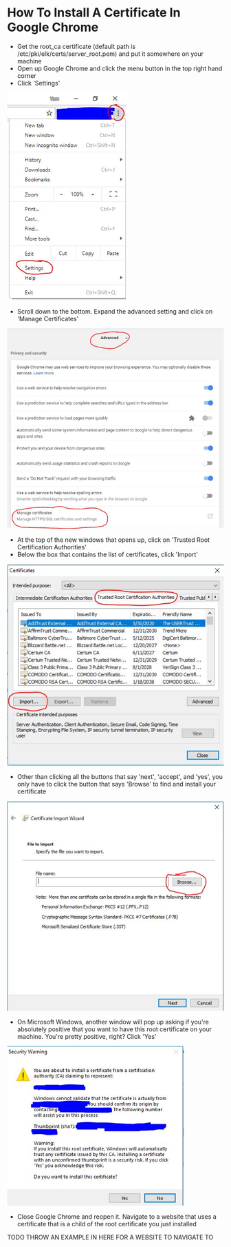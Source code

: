# How To Install A Certificate In Google Chrome
* Get the root\_ca certificate (default path is /etc/pki/elk/certs/server\_root.pem) and put it somewhere on your machine
* Open up Google Chrome and click the menu button in the top right hand corner
* Click 'Settings'

![Step 1](https://raw.githubusercontent.com/TRDan6577/ELKAutomation/master/how2s/media/1.JPG)

* Scroll down to the bottom. Expand the advanced setting and click on 'Manage Certificates'

![Step 2](https://raw.githubusercontent.com/TRDan6577/ELKAutomation/master/how2s/media/2.JPG)

* At the top of the new windows that opens up, click on 'Trusted Root Certification Authorities'
* Below the box that contains the list of certificates, click 'Import'

![Step 3](https://raw.githubusercontent.com/TRDan6577/ELKAutomation/master/how2s/media/3.JPG)

* Other than clicking all the buttons that say 'next', 'accept', and 'yes', you only have to 
click the button that says 'Browse' to find and install your certificate

![Step 4](https://raw.githubusercontent.com/TRDan6577/ELKAutomation/master/how2s/media/4.JPG)

* On Microsoft Windows, another window will pop up asking if you're absolutely positive that you
want to have this root certificate on your machine. You're pretty positive, right? Click 'Yes'

![Step 5](https://raw.githubusercontent.com/TRDan6577/ELKAutomation/master/how2s/media/5.JPG)

* Close Google Chrome and reopen it. Navigate to a website that uses a certificate that is a 
child of the root certificate you just installed

TODO THROW AN EXAMPLE IN HERE FOR A WEBSITE TO NAVIGATE TO
